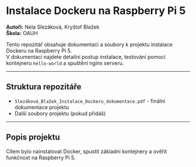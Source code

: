 # Instalace Dockeru na Raspberry Pi 5

**Autoři:** Nela Slezáková, Kryštof Blažek  
**Škola:** OAUH

Tento repozitář obsahuje dokumentaci a soubory k projektu instalace Dockeru na Raspberry Pi 5.  
V dokumentaci najdete detailní postup instalace, testování pomocí kontejneru `hello-world` a spuštění nginx serveru.

---

## Struktura repozitáře

- `Slezáková_Blažek_Instalace_Dockeru_dokumentace.pdf` - finální dokumentace projektu
- Další soubory projektu (pokud přidáš)

---

## Popis projektu

Cílem bylo nainstalovat Docker, spustit základní kontejnery a ověřit funkčnost na Raspberry Pi 5.
